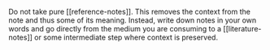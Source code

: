 Do not take pure [[reference-notes]]. This removes the context from the note and thus some of its meaning. Instead, write down notes in your own words and go directly from the medium you are consuming to a [[literature-notes]] or some intermediate step where context is preserved.
